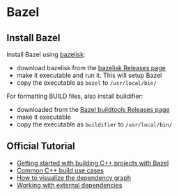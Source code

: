 # Bazel

## Install Bazel
Install Bazel using [bazelisk](https://github.com/bazelbuild/bazelisk):
- download bazelisk from the [bazelisk Releases page](https://github.com/bazelbuild/bazelisk/releases)
- make it executable and run it. This will setup Bazel
- copy the executable as `bazel` to `/usr/local/bin/`

For formatting BUILD files, also install buildifier:
- downloaded from the [Bazel buildtools Releases page](https://github.com/bazelbuild/buildtools/releases)
- make it executable
- copy the executable as `buildifier` to `/usr/local/bin/`


## Official Tutorial
- [Getting started with building C++ projects with Bazel](https://bazel.build/start/cpp)
- [Common C++ build use cases](https://bazel.build/tutorials/cpp-use-cases)
- [How to visualize the dependency graph](https://blog.bazel.build/2015/06/17/visualize-your-build.html)
- [Working with external dependencies](https://bazel.build/docs/external)
